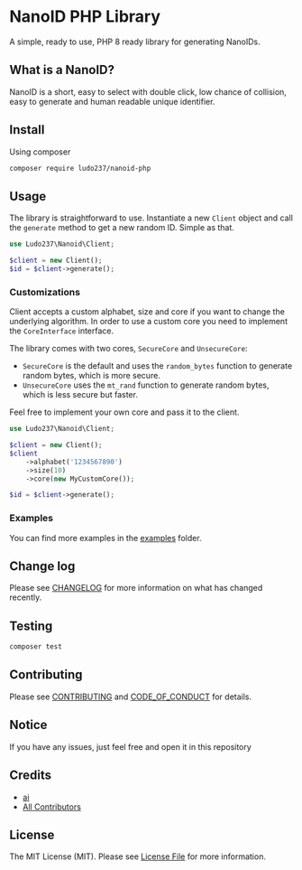 # NanoID PHP Library

A simple, ready to use, PHP 8 ready library for generating NanoIDs. 

## What is a NanoID?

NanoID is a short, easy to select with double click, low chance of collision, easy to generate and human readable unique identifier.

## Install

Using composer

``` bash
composer require ludo237/nanoid-php
```

## Usage

The library is straightforward to use. Instantiate a new `Client` object
and call the `generate` method to get a new random ID. Simple as that.

```php
use Ludo237\Nanoid\Client;

$client = new Client();
$id = $client->generate();
```

### Customizations

Client accepts a custom alphabet, size and core if you want to change the underlying algorithm.
In order to use a custom core you need to implement the `CoreInterface` interface.

The library comes with two cores, `SecureCore` and `UnsecureCore`:

- `SecureCore` is the default and uses the `random_bytes` function to generate random bytes, which is more secure.
- `UnsecureCore` uses the `mt_rand` function to generate random bytes, which is less secure but faster.

Feel free to implement your own core and pass it to the client.

```php
use Ludo237\Nanoid\Client;

$client = new Client();
$client
    ->alphabet('1234567890')
    ->size(10)
    ->core(new MyCustomCore());

$id = $client->generate();
```

### Examples

You can find more examples in the [examples](examples) folder.

## Change log

Please see [CHANGELOG](CHANGELOG.md) for more information on what has changed recently.

## Testing

``` bash
composer test
```

## Contributing

Please see [CONTRIBUTING](CONTRIBUTING.md) and [CODE_OF_CONDUCT](CODE_OF_CONDUCT.md) for details.

## Notice

If you have any issues, just feel free and open it in this repository

## Credits

- [ai](https://github.com/ai)
- [All Contributors](https://github.com/ludo237/nanoid-php/graphs/contributors)

## License

The MIT License (MIT). Please see [License File](LICENSE.md) for more information.
